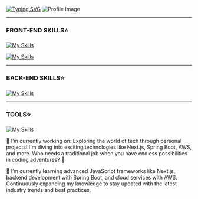 


<!--
**wilmerx5/wilmerx5** is a ✨ _special_ ✨ repository because its `README.md` (this file) appears on your GitHub profile.
<h2 align="center">Hi there 👋</h2>

Here are some ideas to get you started:

- 🔭 I’m currently working on ...
- 🌱 I’m currently learning ...
- 👯 I’m looking to collaborate on ...
- 🤔 I’m looking for help with ...
- 💬 Ask me about ...
- 📫 How to reach me: ...
- 😄 Pronouns: ...
- ⚡ Fun fact: ...
-->
<a href="https://git.io/typing-svg"><img src="https://readme-typing-svg.demolab.com?font=Fira+Code&pause=1000&color=0015F7&center=true&vCenter=true&width=435&lines=Full+stack+developer;Software+Engineer;Eager+to+learn+and+grow" alt="Typing SVG" /></a>
<img src="https://i.imgur.com/PqnJiJB.png" alt="Profile Image"/>



<hr/>

<h3>FRONT-END SKILLS⭐ </h3>

[![My Skills](https://skillicons.dev/icons?i=js,html,css,react,vue,nodejs)](https://skillicons.dev)

[![My Skills](https://skillicons.dev/icons?i=nextjs,pinia,redux,tailwind,jquery,vite)](https://skillicons.dev)


<hr/>
<h3>BACK-END SKILLS⭐ </h3>

[![My Skills](https://skillicons.dev/icons?i=express,spring,mysql,mongodb,maven,java,php)](https://skillicons.dev)

<hr/>

<h3>TOOLS⭐ </h3>

[![My Skills](https://skillicons.dev/icons?i=postman,aws,docker,git,github,idea,vscode)](https://skillicons.dev)

🔭 I’m currently working on: Exploring the world of tech through personal projects! I'm diving into exciting technologies like Next.js, Spring Boot, AWS, and more. Who needs a traditional job when you have endless possibilities in coding adventures? 🚀



🌱 I’m currently learning advanced JavaScript frameworks like Next.js, backend development with Spring Boot, and cloud services with AWS. Continuously expanding my knowledge to stay updated with the latest industry trends and best practices.

